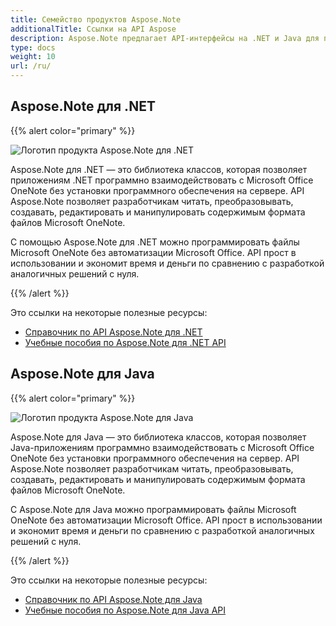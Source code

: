 ```yaml
---
title: Семейство продуктов Aspose.Note
additionalTitle: Ссылки на API Aspose
description: Aspose.Note предлагает API-интерфейсы на .NET и Java для программного взаимодействия с Microsoft Office OneNote без установки программного обеспечения на сервер. API-интерфейсы Aspose.Note позволяют разработчикам читать, преобразовывать, создавать, редактировать и манипулировать содержимым формата файлов Microsoft OneNote.
type: docs
weight: 10
url: /ru/
---
```


## Aspose.Note для .NET

{{% alert color="primary" %}} 

![Логотип продукта Aspose.Note для .NET](../home_1.png)

Aspose.Note для .NET — это библиотека классов, которая позволяет приложениям .NET программно взаимодействовать с Microsoft Office OneNote без установки программного обеспечения на сервере. API Aspose.Note позволяет разработчикам читать, преобразовывать, создавать, редактировать и манипулировать содержимым формата файлов Microsoft OneNote.

С помощью Aspose.Note для .NET можно программировать файлы Microsoft OneNote без автоматизации Microsoft Office. API прост в использовании и экономит время и деньги по сравнению с разработкой аналогичных решений с нуля.

{{% /alert %}} 

Это ссылки на некоторые полезные ресурсы:
- [Справочник по API Aspose.Note для .NET](/note/ru/net/)
- [Учебные пособия по Aspose.Note для .NET API](/tutorials/note/ru/net/)

## Aspose.Note для Java

{{% alert color="primary" %}}

![Логотип продукта Aspose.Note для Java](../home_2.png)

Aspose.Note для Java — это библиотека классов, которая позволяет Java-приложениям программно взаимодействовать с Microsoft Office OneNote без установки программного обеспечения на сервер. API Aspose.Note позволяет разработчикам читать, преобразовывать, создавать, редактировать и манипулировать содержимым формата файлов Microsoft OneNote.

С Aspose.Note для Java можно программировать файлы Microsoft OneNote без автоматизации Microsoft Office. API прост в использовании и экономит время и деньги по сравнению с разработкой аналогичных решений с нуля.

{{% /alert %}}

Это ссылки на некоторые полезные ресурсы:
- [Справочник по API Aspose.Note для Java](/note/java/)
- [Учебные пособия по Aspose.Note для Java API](/tutorials/note/ru/java/)